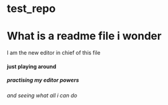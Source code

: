 # test_repo
# What is a readme file i wonder
I am the new editor in chief of this file 
#### just playing around
##### practising my editor powers
###### and seeing what all i can do
